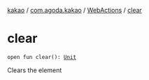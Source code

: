 [kakao](../../index.md) / [com.agoda.kakao](../index.md) / [WebActions](index.md) / [clear](.)

# clear

`open fun clear(): `[`Unit`](https://kotlinlang.org/api/latest/jvm/stdlib/kotlin/-unit/index.html)

Clears the element

